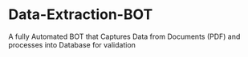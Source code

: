 # Data-Extraction-BOT
A fully Automated BOT that Captures Data from Documents (PDF) and processes into Database for validation
